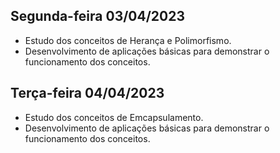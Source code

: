 ## Segunda-feira 03/04/2023

* Estudo dos conceitos de Herança e Polimorfismo.
* Desenvolvimento de aplicações básicas para demonstrar o funcionamento dos conceitos.

## Terça-feira 04/04/2023

* Estudo dos conceitos de Emcapsulamento.
* Desenvolvimento de aplicações básicas para demonstrar o funcionamento dos conceitos.

